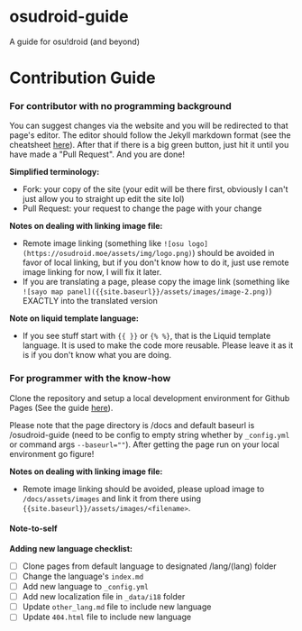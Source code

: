# osudroid-guide
A guide for osu!droid (and beyond)

# Contribution Guide
### For contributor with no programming background

You can suggest changes via the website and you will be redirected to that page's editor. The editor should follow the Jekyll markdown format (see the cheatsheet [here](https://itopaloglu83.github.io/Jekyll-Markdown-Cheat-Sheet/)). After that if there is a big green button, just hit it until you have made a "Pull Request". And you are done!

**Simplified terminology:**
- Fork: your copy of the site (your edit will be there first, obviously I can't just allow you to straight up edit the site lol)
- Pull Request: your request to change the page with your change

**Notes on dealing with linking image file:**
- Remote image linking (something like `![osu logo](https://osudroid.moe/assets/img/logo.png)`) should be avoided in favor of local linking, but if you don't know how to do it, just use remote image linking for now, I will fix it later.
- If you are translating a page, please copy the image link (something like `![sayo map panel]({{site.baseurl}}/assets/images/image-2.png)`) EXACTLY into the translated version

**Note on liquid template language:**
- If you see stuff start with `{{ }}` or `{% %}`, that is the Liquid template language. It is used to make the code more reusable. Please leave it as it is if you don't know what you are doing.


### For programmer with the know-how

Clone the repository and setup a local development environment for Github Pages (See the guide [here](https://docs.github.com/en/pages/setting-up-a-github-pages-site-with-jekyll/testing-your-github-pages-site-locally-with-jekyll)). 

Please note that the page directory is /docs and default baseurl is /osudroid-guide (need to be config to empty string whether by `_config.yml` or command args `--baseurl=""`). After getting the page run on your local environment go figure!

**Notes on dealing with linking image file:**
- Remote image linking should be avoided, please upload image to `/docs/assets/images` and link it from there using `{{site.baseurl}}/assets/images/<filename>`.

#### Note-to-self

**Adding new language checklist:**

- [ ] Clone pages from default language to designated /lang/(lang) folder
- [ ] Change the language's `index.md`
- [ ] Add new language to `_config.yml`
- [ ] Add new localization file in `_data/i18` folder
- [ ] Update `other_lang.md` file to include new language
- [ ] Update `404.html` file to include new language
